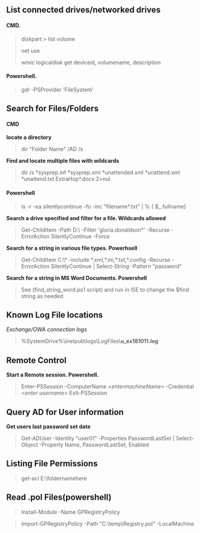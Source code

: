
## List connected drives/networked drives
#### CMD.
> diskpart > list volume
>
> net use
>
> wmic logicaldisk get deviceid, volumename, description

#### Powershell.
> gdr -PSProvider 'FileSystem' 

## Search for Files/Folders
#### CMD
**locate a directory**
> dir "Folder Name" /AD /s

**Find and locate multiple files with wildcards**
> dir /s \*sysprep.inf \*sysprep.xml \*unattended.xml \*unattend.xml \*unattend.txt ExtraHop\*.docx 2>nul

#### Powershell
> ls -r -ea silentlycontinue -fo -inc "filename\*.txt" | % { \$_.fullname\}

__Search a drive specified and filter for a file. Wildcards allowed__
> Get-ChildItem -Path D:\ -Filter 'gloria.donaldson*' -Recurse -ErrorAction SilentlyContinue -Force
    
**Search for a string in various file types. Powerhsell**
> Get-ChildItem C:\\\* -include \*.xml,\*.ini,\*.txt,\*.config -Recurse -ErrorAction SilentlyContinue | Select-String -Pattern "password"
    
**Search for a string in MS Word Documents. Powershell**
> See (find_string_word.ps1 script) and run in ISE to change the $find string as needed

## Known Log File locations
*Exchange/OWA connection logs*
> %SystemDrive%\inetpub\logs\LogFiles\\**u_ex181011.log**

## Remote Control
__Start a Remote session. Powershell.__
> Enter-PSSession -ComputerName <*entermachineName*\> -Credential <*enter username*\> 
> Exit-PSSession
## Query AD for User information
**Get users last password set date**
> Get-ADUser -Identity "user01" -Properties PasswordLastSet | Select-Object -Property Name, PasswordLastSet, Enabled

## Listing File Permissions
> get-acl E:\foldernamehere

## Read .pol Files(powershell)

> Install-Module -Name GPRegistryPolicy 

> Import-GPRegistryPolicy -Path "C:\temp\Registry.pol" -LocalMachine

